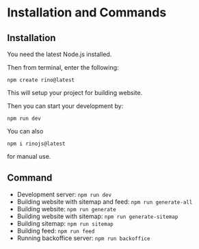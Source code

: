 <!--
{
  "title": "Installation and Commands",
  "time": "2025-04-12T01:21:00.000Z",
  "description": "Installation and Commands Installation You need the latest Node.js installed. Then from terminal, enter the following: npm create rino@latest This will setup your project for building website. Then you can start your development by: npm run dev You can also npm i rinojs@latest for manual use. Command Development server: npm..."
}
-->

# Installation and Commands

## Installation
You need the latest Node.js installed.

Then from terminal, enter the following:
```
npm create rino@latest
```
This will setup your project for building website.

Then you can start your development by:
```
npm run dev
```

You can also
```
npm i rinojs@latest
```
for manual use.

## Command
- Development server: `npm run dev`
- Building website with sitemap and feed: `npm run generate-all`
- Building website: `npm run generate`
- Building website with sitemap: `npm run generate-sitemap`
- Building sitemap: `npm run sitemap`
- Building feed: `npm run feed`
- Running backoffice server: `npm run backoffice`